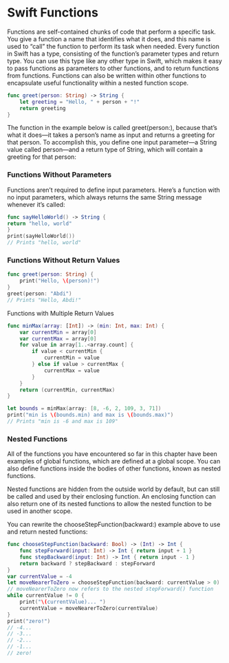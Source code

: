 # Swift Functions

Functions are self-contained chunks of code that perform a specific task. You give a function a name that identifies what it does, and this name is used to “call” the function to perform its task when needed.
Every function in Swift has a type, consisting of the function’s parameter types and return type. You can use this type like any other type in Swift, which makes it easy to pass functions as parameters to other functions, and to return functions from functions. Functions can also be written within other functions to encapsulate useful functionality within a nested function scope.

```swift
func greet(person: String) -> String {
    let greeting = "Hello, " + person + "!"
    return greeting
}
```

The function in the example below is called greet(person:), because that’s what it does—it takes a person’s name as input and returns a greeting for that person. To accomplish this, you define one input parameter—a String value called person—and a return type of String, which will contain a greeting for that person:

### Functions Without Parameters

Functions aren’t required to define input parameters. Here’s a function with no input parameters, which always returns the same String message whenever it’s called:

```swift
func sayHelloWorld() -> String {
return "hello, world"
}
print(sayHelloWorld())
// Prints "hello, world"
```

### Functions Without Return Values

```swift
func greet(person: String) {
    print("Hello, \(person)!")
}
greet(person: "Abdi")
// Prints "Hello, Abdi!"
```

Functions with Multiple Return Values

```swift
func minMax(array: [Int]) -> (min: Int, max: Int) {
    var currentMin = array[0]
    var currentMax = array[0]
    for value in array[1..<array.count] {
        if value < currentMin {
            currentMin = value
        } else if value > currentMax {
            currentMax = value
        }
    }
    return (currentMin, currentMax)
}
```

```swift
let bounds = minMax(array: [8, -6, 2, 109, 3, 71])
print("min is \(bounds.min) and max is \(bounds.max)")
// Prints "min is -6 and max is 109"
```

### Nested Functions

All of the functions you have encountered so far in this chapter have been examples of global functions, which are defined at a global scope. You can also define functions inside the bodies of other functions, known as nested functions.

Nested functions are hidden from the outside world by default, but can still be called and used by their enclosing function. An enclosing function can also return one of its nested functions to allow the nested function to be used in another scope.

You can rewrite the chooseStepFunction(backward:) example above to use and return nested functions:

```swift
func chooseStepFunction(backward: Bool) -> (Int) -> Int {
    func stepForward(input: Int) -> Int { return input + 1 }
    func stepBackward(input: Int) -> Int { return input - 1 }
    return backward ? stepBackward : stepForward
}
var currentValue = -4
let moveNearerToZero = chooseStepFunction(backward: currentValue > 0)
// moveNearerToZero now refers to the nested stepForward() function
while currentValue != 0 {
    print("\(currentValue)... ")
    currentValue = moveNearerToZero(currentValue)
}
print("zero!")
// -4...
// -3...
// -2...
// -1...
// zero!
```
